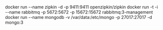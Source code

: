 docker run --name zipkin -d -p 9411:9411 openzipkin/zipkin
docker run -t -i --name rabbitmq -p 5672:5672 -p 15672:15672 rabbitmq:3-management
docker run --name mongodb -v /var/data:/etc/mongo  -p 27017:27017 -d mongo:3
